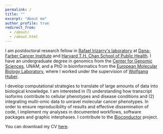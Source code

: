 ```yaml
---
permalink: /
title: ""
excerpt: "About me"
author_profile: true
redirect_from: 
  - /about/
  - /about.html
---
```


I am postdoctoral research fellow in [Rafael Irizarry's laboratory](https://rafalab.github.io/) at [Dana-Farber Cancer Institute](http://www.dana-farber.org/) and [Harvard T.H. Chan School of Public Health](https://www.hsph.harvard.edu/). I have an undergraduate degree in genomics from the [Center for Genomic Sciences](http://www.ccg.unam.mx/en), UNAM, and a PhD in bioinformatics from the [European Molecular Biology Laboratory](https://www.embl.de/), where I worked under the supervision of [Wolfgang Huber](https://www.embl.de/research/units/genome_biology/huber/members/index.php?s_personId=CP-60002619).

I develop computational strategies to translate of large amounts of data into biological knowledge. I am interested in (1) understanding how transcript isoforms contribute to cellular phenotypes and disease conditions and (2) integrating multi-omic data to unravel molecular cancer phenotypes. In order to ensure reproducibility of results and effective dissemination of code, I implement my analyses in documented workflows, software packages and graphic interphases. I contribute to the [Bioconductor](https://www.bioconductor.org/) project.

You can download my CV [here](/files/cv/cv_reyes.pdf).
